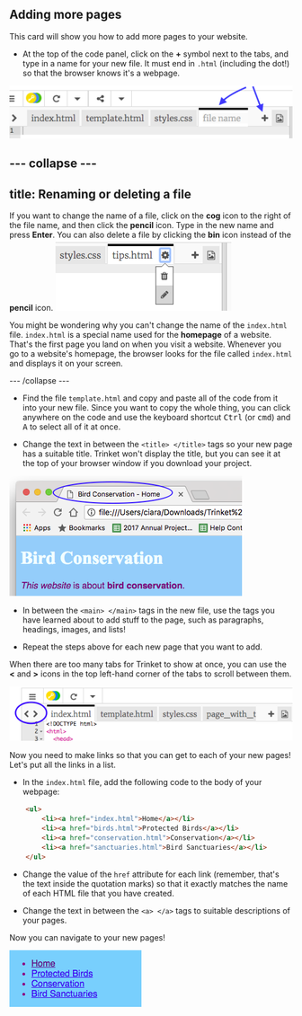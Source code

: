 ## Adding more pages

This card will show you how to add more pages to your website.

- At the top of the code panel, click on the **+** symbol next to the tabs, and type in a name for your new file. It must end in `.html` (including the dot!) so that the browser knows it's a webpage.

![Adding a new file in Trinket](images/tktNewFileArrows.png)

--- collapse ---
---
title: Renaming or deleting a file
---

If you want to change the name of a file, click on the **cog** icon to the right of the file name, and then click the **pencil** icon. Type in the new name and press **Enter**. You can also delete a file by clicking the **bin** icon instead of the **pencil** icon.
![](images/EditFilename.png)

You might be wondering why you can't change the name of the `index.html` file. `index.html` is a special name used for the **homepage** of a website. That's the first page you land on when you visit a website. Whenever you go to a website's homepage, the browser looks for the file called `index.html` and displays it on your screen.

--- /collapse ---

- Find the file `template.html` and copy and paste all of the code from it into your new file. Since you want to copy the whole thing, you can click anywhere on the code and use the keyboard shortcut <kbd>Ctrl</kbd> (or <kbd>cmd</kbd>) and <kbd>A</kbd> to select all of it at once.

- Change the text in between the `<title> </title>` tags so your new page has a suitable title. Trinket won't display the title, but you can see it at the top of your browser window if you download your project.

![The page title showing in the browser tab](images/egLocalFileWindowTitle.png)

- In between the `<main> </main>` tags in the new file, use the tags you have learned about to add stuff to the page, such as paragraphs, headings, images, and lists!

- Repeat the steps above for each new page that you want to add. 

When there are too many tabs for Trinket to show at once, you can use the **<** and **>** icons in the top left-hand corner of the tabs to scroll between them.

![The buttons for scrolling the tabs](images/tktScrollTabIcons.png)

Now you need to make links so that you can get to each of your new pages! Let's put all the links in a list.

- In the `index.html` file, add the following code to the body of your webpage:

```html
    <ul>
        <li><a href="index.html">Home</a></li>
        <li><a href="birds.html">Protected Birds</a></li>
        <li><a href="conservation.html">Conservation</a></li>
        <li><a href="sanctuaries.html">Bird Sanctuaries</a></li>
    </ul>
```

- Change the value of the `href` attribute for each link (remember, that's the text inside the quotation marks) so that it exactly matches the name of each HTML file that you have created. 

- Change the text in between the `<a> </a>` tags to suitable descriptions of your pages.

Now you can navigate to your new pages! 

![Example list of links on a web page](images/egListOfPageLinks.png)

